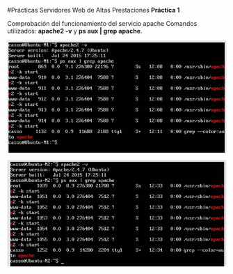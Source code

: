 #Prácticas Servidores Web de Altas Prestaciones
**Práctica 1**


Comprobación del funcionamiento del servicio apache
Comandos utilizados: **apache2 -v** y **ps aux | grep apache**.

![imagen](https://github.com/jimcase/swap15-16/blob/master/Practica1/ApacheM1.jpg)

![imagen](https://github.com/jimcase/swap15-16/blob/master/Practica1/ApacheM2.jpg)


